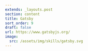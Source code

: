 ```yaml
---
extends: _layouts.post
section: content
title: Gatsby
sort_order: 9
draft: false
url: https://www.gatsbyjs.org/
image:
  src: /assets/img/skills/gatsby.svg
---
```

